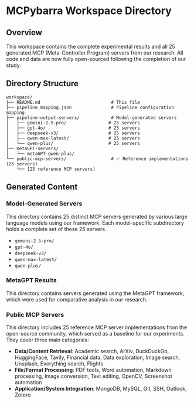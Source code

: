 # MCPybarra Workspace Directory

## Overview

This workspace contains the complete experimental results and all 25 generated MCP (Meta-Controller Program) servers from our research. All code and data are now fully open-sourced following the completion of our study.

## Directory Structure

```
workspace/
├── README.md                           # This file
├── pipeline_mapping.json               # Pipeline configuration mapping
├── pipeline-output-servers/            # Model-generated servers
│   ├── gemini-2.5-pro/                # 25 servers
│   ├── gpt-4o/                        # 25 servers
│   ├── deepseek-v3/                   # 25 servers
│   ├── qwen-max-latest/               # 25 servers
│   └── qwen-plus/                     # 25 servers
├── metaGPT-servers/
│   └── metaGPT-qwen-plus/
└── public-mcp-servers/                 # ✅ Reference implementations (25 servers)
    └── [25 reference MCP servers]
```

## Generated Content

### Model-Generated Servers

This directory contains 25 distinct MCP servers generated by various large language models using our framework. Each model-specific subdirectory holds a complete set of these 25 servers.

- `gemini-2.5-pro/`
- `gpt-4o/`
- `deepseek-v3/`
- `qwen-max-latest/`
- `qwen-plus/`

### MetaGPT Results

This directory contains servers generated using the MetaGPT framework, which were used for comparative analysis in our research.

### Public MCP Servers

This directory includes 25 reference MCP server implementations from the open-source community, which served as a baseline for our experiments. They cover three main categories:

- **Data/Content Retrieval**: Academic search, ArXiv, DuckDuckGo, HuggingFace, Tavily, Financial data, Data exploration, Image search, Unsplash, Everything search, Flights
- **File/Format Processing**: PDF tools, Word automation, Markdown processing, Image conversion, Text editing, OpenCV, Screenshot automation
- **Application/System Integration**: MongoDB, MySQL, Git, SSH, Outlook, Zotero
